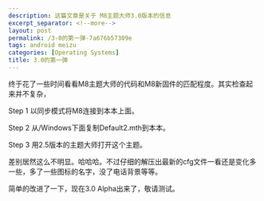 ```yaml
---
description: 这篇文章是关于 M8主题大师3.0版本的信息
excerpt_separator: <!--more-->
layout: post
permalink: /3-0的第一弹-7a676b57309e
tags: android meizu
categories: [Operating Systems]
title: 3.0的第一弹
---
```

终于花了一些时间看看M8主题大师的代码和M8新固件的匹配程度。其实检查起来并不复杂，

Step 1 以同步模式将M8连接到本本上面。

Step 2 从/Windows下面复制Default2.mth到本本。

Step 3 用2.5版本的主题大师打开这个主题。

差别居然这么不明显。哈哈哈。不过仔细的解压出最新的cfg文件一看还是变化多一些，多了一些图标的名字，没了电话背景等等。

简单的改进了一下，现在3.0 Alpha出来了，敬请测试。
<!--more-->
